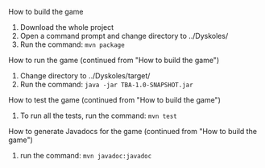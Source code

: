 How to build the game
1) Download the whole project
2) Open a command prompt and change directory to ../Dyskoles/
3) Run the command: ```mvn package```

How to run the game (continued from "How to build the game")
1) Change directory to ../Dyskoles/target/
2) Run the command: ```java -jar TBA-1.0-SNAPSHOT.jar```

How to test the game (continued from "How to build the game")
1) To run all the tests, run the command: ```mvn test```

How to generate Javadocs for the game (continued from "How to build the game")
1) run the command: ```mvn javadoc:javadoc```